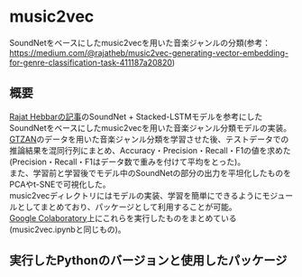 # music2vec
SoundNetをベースにしたmusic2vecを用いた音楽ジャンルの分類(参考：https://medium.com/@rajatheb/music2vec-generating-vector-embedding-for-genre-classification-task-411187a20820)

## 概要
[Rajat Hebbarの記事](https://medium.com/@rajatheb/music2vec-generating-vector-embedding-for-genre-classification-task-411187a20820)のSoundNet + Stacked-LSTMモデルを参考にしたSoundNetをベースにしたmusic2vecを用いた音楽ジャンル分類モデルの実装。  
[GTZAN](http://opihi.cs.uvic.ca/sound/genres.tar.gz)のデータを用いた音楽ジャンル分類を学習させた後、テストデータでの推論結果を混同行列にまとめ、Accuracy・Precision・Recall・F1の値を求めた(Precision・Recall・F1はデータ数で重みを付けて平均をとった)。  
また、学習前と学習後でモデル中のSoundNetの部分の出力を平坦化したものをPCAやt-SNEで可視化した。  
music2vecディレクトリにはモデルの実装、学習を簡単にできるようにモジュールとしてまとめており、パッケージとして利用することが可能。  
[Google Colaboratory](https://colab.research.google.com/drive/1TlhN6ZW9ytXwIsxFFB0fYdUSfuz5DwLz?usp=sharing)上にこれらを実行したものをまとめている(music2vec.ipynbと同じもの)。

## 実行したPythonのバージョンと使用したパッケージ
